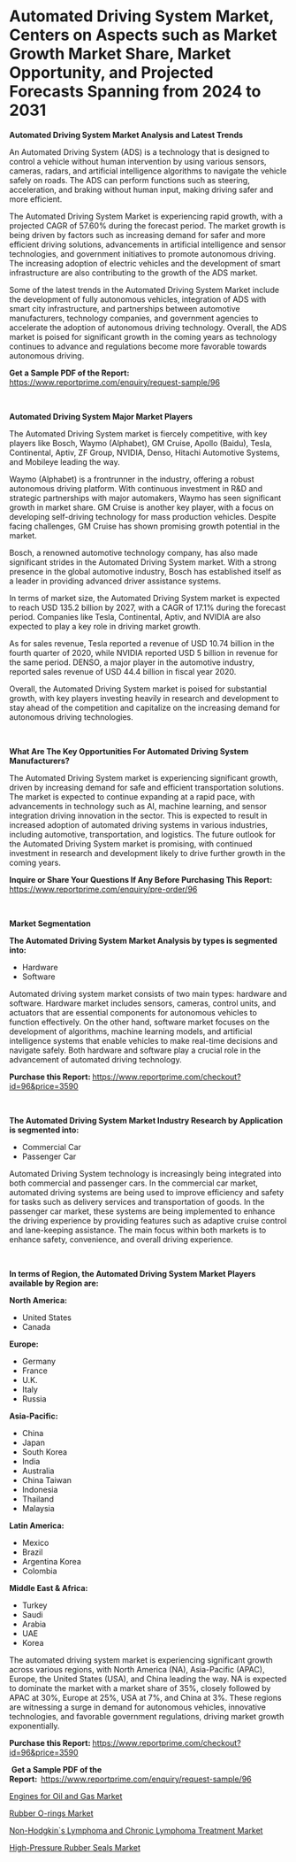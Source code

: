 <p><h1>Automated Driving System Market, Centers on Aspects such as Market Growth Market Share, Market Opportunity, and Projected Forecasts Spanning from 2024 to 2031</h1></p><p><strong>Automated Driving System Market Analysis and Latest Trends</strong></p>
<p><p>An Automated Driving System (ADS) is a technology that is designed to control a vehicle without human intervention by using various sensors, cameras, radars, and artificial intelligence algorithms to navigate the vehicle safely on roads. The ADS can perform functions such as steering, acceleration, and braking without human input, making driving safer and more efficient.</p><p>The Automated Driving System Market is experiencing rapid growth, with a projected CAGR of 57.60% during the forecast period. The market growth is being driven by factors such as increasing demand for safer and more efficient driving solutions, advancements in artificial intelligence and sensor technologies, and government initiatives to promote autonomous driving. The increasing adoption of electric vehicles and the development of smart infrastructure are also contributing to the growth of the ADS market.</p><p>Some of the latest trends in the Automated Driving System Market include the development of fully autonomous vehicles, integration of ADS with smart city infrastructure, and partnerships between automotive manufacturers, technology companies, and government agencies to accelerate the adoption of autonomous driving technology. Overall, the ADS market is poised for significant growth in the coming years as technology continues to advance and regulations become more favorable towards autonomous driving.</p></p>
<p><strong>Get a Sample PDF of the Report:&nbsp;</strong> <a href="https://www.reportprime.com/enquiry/request-sample/96">https://www.reportprime.com/enquiry/request-sample/96</a></p>
<p>&nbsp;</p>
<p><strong>Automated Driving System Major Market Players</strong></p>
<p><p>The Automated Driving System market is fiercely competitive, with key players like Bosch, Waymo (Alphabet), GM Cruise, Apollo (Baidu), Tesla, Continental, Aptiv, ZF Group, NVIDIA, Denso, Hitachi Automotive Systems, and Mobileye leading the way.</p><p>Waymo (Alphabet) is a frontrunner in the industry, offering a robust autonomous driving platform. With continuous investment in R&D and strategic partnerships with major automakers, Waymo has seen significant growth in market share. GM Cruise is another key player, with a focus on developing self-driving technology for mass production vehicles. Despite facing challenges, GM Cruise has shown promising growth potential in the market.</p><p>Bosch, a renowned automotive technology company, has also made significant strides in the Automated Driving System market. With a strong presence in the global automotive industry, Bosch has established itself as a leader in providing advanced driver assistance systems.</p><p>In terms of market size, the Automated Driving System market is expected to reach USD 135.2 billion by 2027, with a CAGR of 17.1% during the forecast period. Companies like Tesla, Continental, Aptiv, and NVIDIA are also expected to play a key role in driving market growth.</p><p>As for sales revenue, Tesla reported a revenue of USD 10.74 billion in the fourth quarter of 2020, while NVIDIA reported USD 5 billion in revenue for the same period. DENSO, a major player in the automotive industry, reported sales revenue of USD 44.4 billion in fiscal year 2020.</p><p>Overall, the Automated Driving System market is poised for substantial growth, with key players investing heavily in research and development to stay ahead of the competition and capitalize on the increasing demand for autonomous driving technologies.</p></p>
<p>&nbsp;</p>
<p><strong>What Are The Key Opportunities For Automated Driving System Manufacturers?</strong></p>
<p><p>The Automated Driving System market is experiencing significant growth, driven by increasing demand for safe and efficient transportation solutions. The market is expected to continue expanding at a rapid pace, with advancements in technology such as AI, machine learning, and sensor integration driving innovation in the sector. This is expected to result in increased adoption of automated driving systems in various industries, including automotive, transportation, and logistics. The future outlook for the Automated Driving System market is promising, with continued investment in research and development likely to drive further growth in the coming years.</p></p>
<p><strong>Inquire or Share Your Questions If Any Before Purchasing This Report:</strong> <a href="https://www.reportprime.com/enquiry/pre-order/96">https://www.reportprime.com/enquiry/pre-order/96</a></p>
<p>&nbsp;</p>
<p><strong>Market Segmentation</strong></p>
<p><strong>The Automated Driving System Market Analysis by types is segmented into:</strong></p>
<p><ul><li>Hardware</li><li>Software</li></ul></p>
<p><p>Automated driving system market consists of two main types: hardware and software. Hardware market includes sensors, cameras, control units, and actuators that are essential components for autonomous vehicles to function effectively. On the other hand, software market focuses on the development of algorithms, machine learning models, and artificial intelligence systems that enable vehicles to make real-time decisions and navigate safely. Both hardware and software play a crucial role in the advancement of automated driving technology.</p></p>
<p><strong>Purchase this Report:&nbsp;</strong><a href="https://www.reportprime.com/checkout?id=96&price=3590">https://www.reportprime.com/checkout?id=96&price=3590</a></p>
<p>&nbsp;</p>
<p><strong>The Automated Driving System Market Industry Research by Application is segmented into:</strong></p>
<p><ul><li>Commercial Car</li><li>Passenger Car</li></ul></p>
<p><p>Automated Driving System technology is increasingly being integrated into both commercial and passenger cars. In the commercial car market, automated driving systems are being used to improve efficiency and safety for tasks such as delivery services and transportation of goods. In the passenger car market, these systems are being implemented to enhance the driving experience by providing features such as adaptive cruise control and lane-keeping assistance. The main focus within both markets is to enhance safety, convenience, and overall driving experience.</p></p>
<p>&nbsp;</p>
<p><strong>In terms of Region, the Automated Driving System Market Players available by Region are:</strong></p>
<p>
    <p> <strong> North America: </strong>
        <ul>
            <li>United States</li>
            <li>Canada</li>
        </ul>
        </p> 
    <p> <strong> Europe: </strong>
        <ul>
            <li>Germany</li>
            <li>France</li>
            <li>U.K.</li>
            <li>Italy</li>
            <li>Russia</li>
        </ul>
        </p> 
    <p> <strong> Asia-Pacific: </strong>
        <ul>
            <li>China</li>
            <li>Japan</li>
            <li>South Korea</li>
            <li>India</li>
            <li>Australia</li>
            <li>China Taiwan</li>
            <li>Indonesia</li>
            <li>Thailand</li>
            <li>Malaysia</li>
        </ul>
        </p> 
    <p> <strong> Latin America: </strong>
        <ul>
            <li>Mexico</li>
            <li>Brazil</li>
            <li>Argentina Korea</li>
            <li>Colombia</li>
        </ul>
        </p> 
    <p> <strong> Middle East & Africa: </strong>
        <ul>
            <li>Turkey</li>
            <li>Saudi</li>
            <li>Arabia</li>
            <li>UAE</li>
            <li>Korea</li>
        </ul>
    </p>
    </p>
<p><p>The automated driving system market is experiencing significant growth across various regions, with North America (NA), Asia-Pacific (APAC), Europe, the United States (USA), and China leading the way. NA is expected to dominate the market with a market share of 35%, closely followed by APAC at 30%, Europe at 25%, USA at 7%, and China at 3%. These regions are witnessing a surge in demand for autonomous vehicles, innovative technologies, and favorable government regulations, driving market growth exponentially.</p></p>
<p><strong>Purchase this Report: </strong><a href="https://www.reportprime.com/checkout?id=96&price=3590">https://www.reportprime.com/checkout?id=96&price=3590</a></p>
<p>&nbsp;<strong>Get a Sample PDF of the Report:&nbsp;&nbsp;</strong><a href="https://www.reportprime.com/enquiry/request-sample/96">https://www.reportprime.com/enquiry/request-sample/96</a></p>
<p><strong></strong></p>
<p><p><a href="https://view.publitas.com/reportprime-1/engines-for-oil-and-gas-market-provides-a-comprehensive-analysis-including-a-macro-overview-of-the-market-as-well-as-micro-details-such-as-market-size-and-competitive-landscape/">Engines for Oil and Gas Market</a></p><p><a href="https://view.publitas.com/reportprime-1/rubber-o-rings-market-size-share-trends-analysis-report-by-material-by-type-by-end-user-by-region-and-segment-forecasts-2023-2030/">Rubber O-rings Market</a></p><p><a href="https://extreme-scabiosa-c81.notion.site/Non-Hodgkin-s-Lymphoma-and-Chronic-Lymphoma-Treatment-Market-Size-Growing-and-Forecasted-for-period--586eb626df844036ae1ed8e3b688bab3">Non-Hodgkin`s Lymphoma and Chronic Lymphoma Treatment Market</a></p><p><a href="https://view.publitas.com/reportprime-1/high-pressure-rubber-seals-market-size-reflecting-a-forecast-till-2030-market-by-type-by-application-and-by-geography/">High-Pressure Rubber Seals Market</a></p></p>
